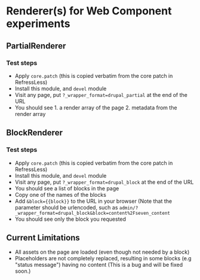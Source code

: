 # Renderer(s) for Web Component experiments

## PartialRenderer

### Test steps
 - Apply `core.patch` (this is copied verbatim from the core patch in RefressLess)
 - Install this module, and `devel` module
 - Visit any page, put `?_wrapper_format=drupal_partial` at the end of the URL
 - You should see 1. a render array of the page 2. metadata from the render array


## BlockRenderer

### Test steps
 - Apply `core.patch` (this is copied verbatim from the core patch in RefressLess)
 - Install this module, and `devel` module
 - Visit any page, put `?_wrapper_format=drupal_block` at the end of the URL
 - You should see a list of blocks in the page
 - Copy one of the names of the blocks
 - Add `&block={{block}}` to the URL in your browser (Note that the parameter should be urlencoded, such as `admin/?_wrapper_format=drupal_block&block=content%2Fseven_content`
 - You should see only the block you requested
 
## Current Limitations
  - All assets on the page are loaded (even though not needed by a block)
  - Placeholders are not completely replaced, resulting in some blocks (e.g "status message") having no content (This is a bug and will be fixed soon.)
